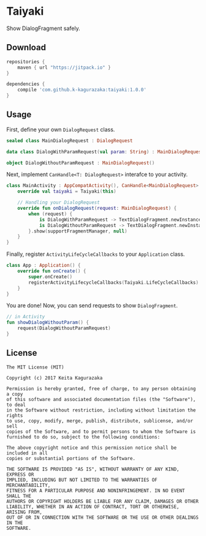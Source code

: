 # Taiyaki

Show DialogFragment safely.


## Download

```groovy
repositories {
    maven { url "https://jitpack.io" }
}

dependencies {
    compile 'com.github.k-kagurazaka:taiyaki:1.0.0'
}
```


## Usage

First, define your own `DialogRequest` class.

```kotlin
sealed class MainDialogRequest : DialogRequest

data class DialogWithParamRequest(val param: String) : MainDialogRequest()

object DialogWithoutParamRequest : MainDialogRequest()
```

Next, implement `CanHandle<T: DialogRequest>` interafce to your activity.

```kotlin
class MainActivity : AppCompatActivity(), CanHandle<MainDialogRequest> {
    override val taiyaki = Taiyaki(this)

    // Handling your DialogRequest
    override fun onDialogRequest(request: MainDialogRequest) {
        when (request) {
            is DialogWithParamRequest -> TextDialogFragment.newInstance("Param: ${request.param}")
            is DialogWithoutParamRequest -> TextDialogFragment.newInstance("No Param")
        }.show(supportFragmentManager, null)
    }
}
```

Finally, register `ActivityLifeCycleCallbacks` to your `Application` class.

```kotlin
class App : Application() {
    override fun onCreate() {
        super.onCreate()
        registerActivityLifecycleCallbacks(Taiyaki.LifeCycleCallbacks)
    }
}
```

You are done! Now, you can send requests to show `DialogFragment`.

```kotlin
// in Activity
fun showDialogWithoutParam() {
    request(DialogWithoutParamRequest)
}
```

## License

    The MIT License (MIT)

    Copyright (c) 2017 Keita Kagurazaka

    Permission is hereby granted, free of charge, to any person obtaining a copy
    of this software and associated documentation files (the "Software"), to deal
    in the Software without restriction, including without limitation the rights
    to use, copy, modify, merge, publish, distribute, sublicense, and/or sell
    copies of the Software, and to permit persons to whom the Software is
    furnished to do so, subject to the following conditions:

    The above copyright notice and this permission notice shall be included in all
    copies or substantial portions of the Software.

    THE SOFTWARE IS PROVIDED "AS IS", WITHOUT WARRANTY OF ANY KIND, EXPRESS OR
    IMPLIED, INCLUDING BUT NOT LIMITED TO THE WARRANTIES OF MERCHANTABILITY,
    FITNESS FOR A PARTICULAR PURPOSE AND NONINFRINGEMENT. IN NO EVENT SHALL THE
    AUTHORS OR COPYRIGHT HOLDERS BE LIABLE FOR ANY CLAIM, DAMAGES OR OTHER
    LIABILITY, WHETHER IN AN ACTION OF CONTRACT, TORT OR OTHERWISE, ARISING FROM,
    OUT OF OR IN CONNECTION WITH THE SOFTWARE OR THE USE OR OTHER DEALINGS IN THE
    SOFTWARE.
